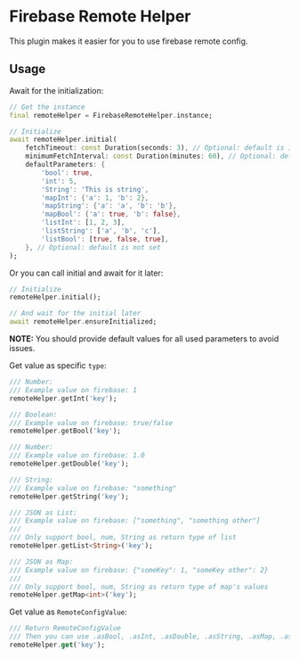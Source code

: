 # Firebase Remote Helper

This plugin makes it easier for you to use firebase remote config.

## Usage

Await for the initialization:

``` dart
// Get the instance
final remoteHelper = FirebaseRemoteHelper.instance;

// Initialize
await remoteHelper.initial(
    fetchTimeout: const Duration(seconds: 3), // Optional: default is 1 minute
    minimumFetchInterval: const Duration(minutes: 60), // Optional: default is 60 minutes
    defaultParameters: {
        'bool': true,
        'int': 5,
        'String': 'This is string',
        'mapInt': {'a': 1, 'b': 2},
        'mapString': {'a': 'a', 'b': 'b'},
        'mapBool': {'a': true, 'b': false},
        'listInt': [1, 2, 3],
        'listString': ['a', 'b', 'c'],
        'listBool': [true, false, true],
    }, // Optional: default is not set
);
```

Or you can call initial and await for it later:

``` dart
// Initialize
remoteHelper.initial();

// And wait for the initial later
await remoteHelper.ensureInitialized;
```

**NOTE:** You should provide default values for all used parameters to avoid issues.

Get value as specific `type`:

``` dart
/// Number: 
/// Example value on firebase: 1
remoteHelper.getInt('key');

/// Boolean:
/// Example value on firebase: true/false
remoteHelper.getBool('key');

/// Number:
/// Example value on firebase: 1.0
remoteHelper.getDouble('key');

/// String: 
/// Example value on firebase: "something"
remoteHelper.getString('key');

/// JSON as List: 
/// Example value on firebase: ["something", "something other"]
///
/// Only support bool, num, String as return type of list
remoteHelper.getList<String>('key');

/// JSON as Map:
/// Example value on firebase: {"someKey": 1, "someKey other": 2}
///
/// Only support bool, num, String as return type of map's values
remoteHelper.getMap<int>('key');
```

Get value as `RemoteConfigValue`:

``` dart
/// Return RemoteConfigValue
/// Then you can use .asBool, .asInt, .asDouble, .asString, .asMap, .asList
remoteHelper.get('key'); 
```
